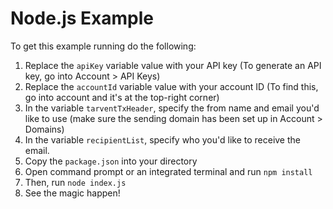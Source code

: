 # Node.js Example
To get this example running do the following:

1. Replace the `apiKey` variable value with your API key (To generate an API key, go into Account > API Keys)
2. Replace the `accountId` variable value with your account ID (To find this, go into account and it's at the top-right corner)
3. In the variable `tarventTxHeader`, specify the from name and email you'd like to use (make sure the sending domain has been set up in Account > Domains)
4. In the variable `recipientList`, specify who you'd like to receive the email.
5. Copy the `package.json` into your directory
4. Open command prompt or an integrated terminal and run `npm install`
5. Then, run `node index.js`
6. See the magic happen!